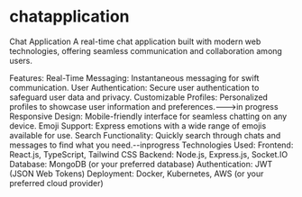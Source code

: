 # chatapplication

Chat Application
A real-time chat application built with modern web technologies, offering seamless communication and collaboration among users.

Features:
Real-Time Messaging: Instantaneous messaging for swift communication.
User Authentication: Secure user authentication to safeguard user data and privacy.
Customizable Profiles: Personalized profiles to showcase user information and preferences.--->in progress
Responsive Design: Mobile-friendly interface for seamless chatting on any device.
Emoji Support: Express emotions with a wide range of emojis available for use.
Search Functionality: Quickly search through chats and messages to find what you need.--inprogress
Technologies Used:
Frontend: React.js, TypeScript, Tailwind CSS
Backend: Node.js, Express.js, Socket.IO
Database: MongoDB (or your preferred database)
Authentication: JWT (JSON Web Tokens)
Deployment: Docker, Kubernetes, AWS (or your preferred cloud provider)

